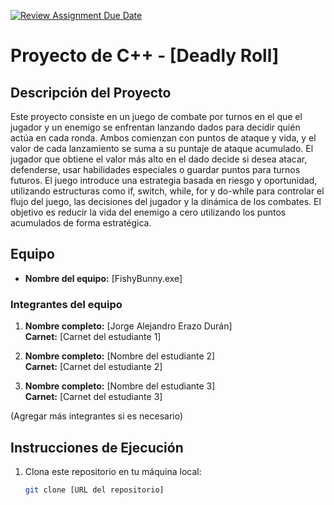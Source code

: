 [![Review Assignment Due Date](https://classroom.github.com/assets/deadline-readme-button-22041afd0340ce965d47ae6ef1cefeee28c7c493a6346c4f15d667ab976d596c.svg)](https://classroom.github.com/a/mi1WNrHU)
# Proyecto de C++ - [Deadly Roll]

## Descripción del Proyecto

Este proyecto consiste en un juego de combate por turnos en el que el jugador y un enemigo se enfrentan lanzando dados para decidir quién actúa en cada ronda. Ambos comienzan con puntos de ataque y vida, y el valor de cada lanzamiento se suma a su puntaje de ataque acumulado. El jugador que obtiene el valor más alto en el dado decide si desea atacar, defenderse, usar habilidades especiales o guardar puntos para turnos futuros. El juego introduce una estrategia basada en riesgo y oportunidad, utilizando estructuras como if, switch, while, for y do-while para controlar el flujo del juego, las decisiones del jugador y la dinámica de los combates. El objetivo es reducir la vida del enemigo a cero utilizando los puntos acumulados de forma estratégica.

## Equipo

- **Nombre del equipo:** [FishyBunny.exe]

### Integrantes del equipo

1. **Nombre completo:** [Jorge Alejandro Erazo Durán]  
   **Carnet:** [Carnet del estudiante 1]

2. **Nombre completo:** [Nombre del estudiante 2]  
   **Carnet:** [Carnet del estudiante 2]

3. **Nombre completo:** [Nombre del estudiante 3]  
   **Carnet:** [Carnet del estudiante 3]

(Agregar más integrantes si es necesario)

## Instrucciones de Ejecución

1. Clona este repositorio en tu máquina local:
   ```bash
   git clone [URL del repositorio]
